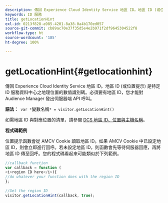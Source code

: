 ```yaml
---
description: 傳回 Experience Cloud Identity Service 地區 ID。地區 ID (或位置提示) 是特定 ID 服務資料中心之地理位置的數值識別碼。必須要有地區 ID，您才能對 Audience Manager 發出伺服器端 API 呼叫。
keywords: ID 服務
title: getLocationHint
exl-id: 0213f828-a985-4201-8a38-0a4b170ed057
source-git-commit: cb89ac70e37f35d5e4e2b971f2df9645304522f8
workflow-type: ht
source-wordcount: '185'
ht-degree: 100%

---
```


# getLocationHint{#getlocationhint}

傳回 Experience Cloud Identity Service 地區 ID。地區 ID (或位置提示) 是特定 ID 服務資料中心之地理位置的數值識別碼。必須要有地區 ID，您才能對 Audience Manager 發出伺服器端 API 呼叫。

**語法：**` var *`變數名稱`* = visitor.getLocationHint()`

如需地區 ID 與對應位置的清單，請參閱 [DCS 地區 ID、位置與主機名稱](https://experienceleague.adobe.com/docs/audience-manager/user-guide/api-and-sdk-code/dcs/dcs-api-reference/dcs-regions.html?lang=zh-Hant)。

**程式碼範例**

位置提示函數會從 AMCV Cookie 讀取地區 ID。如果 AMCV Cookie 中已設定地區 ID，則會立即進行回呼。若未設定地區 ID，則函數會先等待伺服器回應，再將地區 ID 傳至回呼。您的程式碼看起來可能類似於下列範例。

```js
//callback function 
var callback = function ( 
<i>region ID here</i>){ 
//do whatever your function does with the region ID 
}; 
 
//Get the region ID 
visitor.getLocationHint(callback, true); 
```
